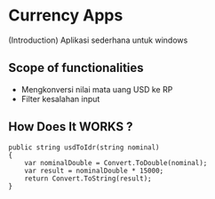 # Currency Apps
(Introduction)
Aplikasi sederhana untuk windows

## Scope of functionalities
- Mengkonversi nilai mata uang USD ke RP
- Filter kesalahan input

## How Does It WORKS ?
    public string usdToIdr(string nominal)
    {
        var nominalDouble = Convert.ToDouble(nominal);
        var result = nominalDouble * 15000;
        return Convert.ToString(result);
    }
